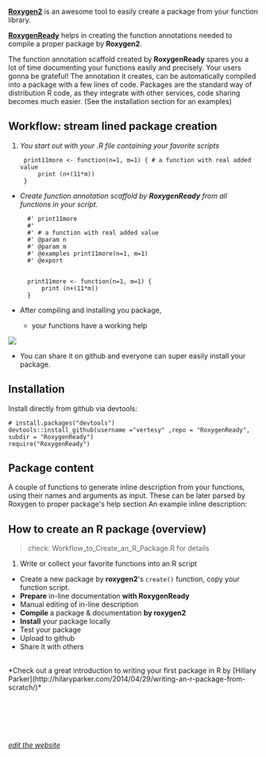 <!--# RoxygenReady
Prepare your R function library to be compiled into an R package by Roxygen-->
<!--      site under construction-->

[**Roxygen2**](https://cran.r-project.org/web/packages/roxygen2/index.html) is an awesome tool to easily create a package from your function library. 

[**RoxygenReady**](https://github.com/vertesy/RoxygenReady) helps in creating the function annotations needed to compile a proper package by **Roxygen2**.

The function annotation scaffold created by **RoxygenReady** spares you a lot of time documenting your functions easily and precisely. Your users gonna be grateful! The annotation it creates, can be automatically compiled into a package with a few lines of code. Packages are the standard way of distribution R code, as they integrate with other services, code sharing becomes much easier. (See the installation section for an examples)

## Workflow: stream lined package creation

1. *You start out with your .R file containing your favorite scripts*

 		print11more <- function(n=1, m=1) { # a function with real added value
			print (n+(11*m))
		}

- *Create function annotation scaffold by **RoxygenReady** from all functions in your script.*

		#' print11more
		#'
		#' # a function with real added value
		#' @param n
		#' @param m
		#' @examples print11more(n=1, m=1)
		#' @export


		print11more <- function(n=1, m=1) {
			print (n+(11*m))
		}


- After compiling and installing you package,
	- your functions have a working help

![](/Users/abelvertesy/RoxygenReady/Images/03.b.Final.png)


- You can share it on github and everyone can super easily install your package.
	


## Installation

Install directly from github via devtools:

```
# install.packages("devtools")
devtools::install_github(username ="vertesy" ,repo = "RoxygenReady", subdir = "RoxygenReady")
require("RoxygenReady")
```

## Package content

A couple of functions to generate inline description from your functions, using their names and arguments as input. These can be later parsed by Roxygen to proper package's help section
An example inline description:


## How to create an R package (overview)
> check: Workflow_to_Create_an_R_Package.R for details

1. Write or collect your favorite functions into an R script 
-  Create a new package by **roxygen2**'s `create()` function, copy your function script.
- **Prepare** in-line documentation **with RoxygenReady**
- Manual editing of in-line description
- **Compile** a package & documentation **by roxygen2**
- **Install** your package locally
- Test your package
- Upload to github
- Share it with others

<br>
*Check out a great introduction to writing your first package in R by [Hillary Parker](http://hilaryparker.com/2014/04/29/writing-an-r-package-from-scratch/)*


 <br/> <br/> <br/> <br/> <br/>
[*edit the website*](https://github.com/vertesy/RoxygenReady/generated_pages/new)